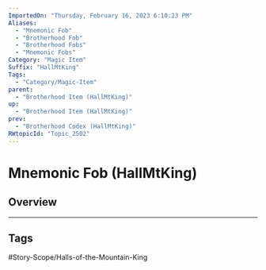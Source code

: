 ```yaml
---
ImportedOn: "Thursday, February 16, 2023 6:10:23 PM"
Aliases:
  - "Mnemonic Fob"
  - "Brotherhood Fob"
  - "Brotherhood Fobs"
  - "Mnemonic Fobs"
Category: "Magic Item"
Suffix: "HallMtKing"
Tags:
  - "Category/Magic-Item"
parent:
  - "Brotherhood Item (HallMtKing)"
up:
  - "Brotherhood Item (HallMtKing)"
prev:
  - "Brotherhood Codex (HallMtKing)"
RWtopicId: "Topic_2502"
---
```

# Mnemonic Fob (HallMtKing)
## Overview

---
## Tags
#Story-Scope/Halls-of-the-Mountain-King

